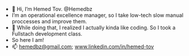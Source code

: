 - 👋 Hi, I’m Hemed Tov. @Hemedbz
- I’m an operational excellence manager, so I take low-tech slow manual proccesses and improve them.
- 🌱 While doing that, I realized I actually kinda like coding. So I took a Fullstach development class.
- So here I am!
- 📫 hemedbz@gmail.com;  www.linkedin.com/in/hemed-tov

<!---
Hemedbz/Hemedbz is a ✨ special ✨ repository because its `README.md` (this file) appears on your GitHub profile.
You can click the Preview link to take a look at your changes.
--->

